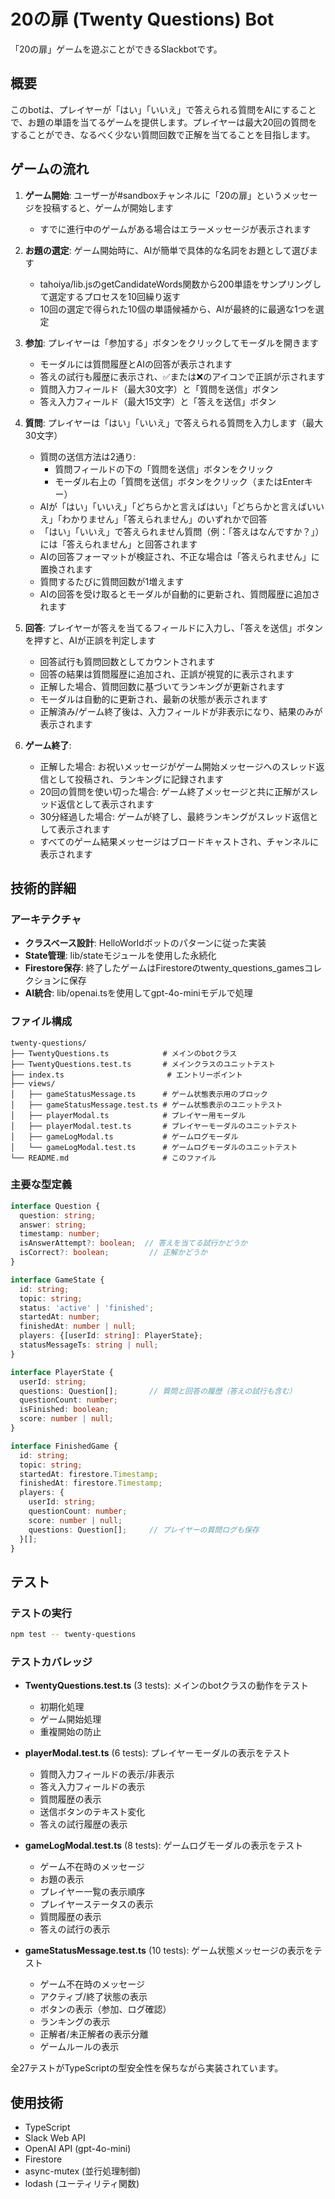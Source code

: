 # 20の扉 (Twenty Questions) Bot

「20の扉」ゲームを遊ぶことができるSlackbotです。

## 概要

このbotは、プレイヤーが「はい」「いいえ」で答えられる質問をAIにすることで、お題の単語を当てるゲームを提供します。プレイヤーは最大20回の質問をすることができ、なるべく少ない質問回数で正解を当てることを目指します。

## ゲームの流れ

1. **ゲーム開始**: ユーザーが#sandboxチャンネルに「20の扉」というメッセージを投稿すると、ゲームが開始します
   - すでに進行中のゲームがある場合はエラーメッセージが表示されます

2. **お題の選定**: ゲーム開始時に、AIが簡単で具体的な名詞をお題として選びます
   - tahoiya/lib.jsのgetCandidateWords関数から200単語をサンプリングして選定するプロセスを10回繰り返す
   - 10回の選定で得られた10個の単語候補から、AIが最終的に最適な1つを選定

3. **参加**: プレイヤーは「参加する」ボタンをクリックしてモーダルを開きます
   - モーダルには質問履歴とAIの回答が表示されます
   - 答えの試行も履歴に表示され、✅または❌のアイコンで正誤が示されます
   - 質問入力フィールド（最大30文字）と「質問を送信」ボタン
   - 答え入力フィールド（最大15文字）と「答えを送信」ボタン

4. **質問**: プレイヤーは「はい」「いいえ」で答えられる質問を入力します（最大30文字）
   - 質問の送信方法は2通り:
     - 質問フィールドの下の「質問を送信」ボタンをクリック
     - モーダル右上の「質問を送信」ボタンをクリック（またはEnterキー）
   - AIが「はい」「いいえ」「どちらかと言えばはい」「どちらかと言えばいいえ」「わかりません」「答えられません」のいずれかで回答
   - 「はい」「いいえ」で答えられません質問（例：「答えはなんですか？」）には「答えられません」と回答されます
   - AIの回答フォーマットが検証され、不正な場合は「答えられません」に置換されます
   - 質問するたびに質問回数が1増えます
   - AIの回答を受け取るとモーダルが自動的に更新され、質問履歴に追加されます

5. **回答**: プレイヤーが答えを当てるフィールドに入力し、「答えを送信」ボタンを押すと、AIが正誤を判定します
   - 回答試行も質問回数としてカウントされます
   - 回答の結果は質問履歴に追加され、正誤が視覚的に表示されます
   - 正解した場合、質問回数に基づいてランキングが更新されます
   - モーダルは自動的に更新され、最新の状態が表示されます
   - 正解済み/ゲーム終了後は、入力フィールドが非表示になり、結果のみが表示されます

6. **ゲーム終了**:
   - 正解した場合: お祝いメッセージがゲーム開始メッセージへのスレッド返信として投稿され、ランキングに記録されます
   - 20回の質問を使い切った場合: ゲーム終了メッセージと共に正解がスレッド返信として表示されます
   - 30分経過した場合: ゲームが終了し、最終ランキングがスレッド返信として表示されます
   - すべてのゲーム結果メッセージはブロードキャストされ、チャンネルに表示されます

## 技術的詳細

### アーキテクチャ

- **クラスベース設計**: HelloWorldボットのパターンに従った実装
- **State管理**: lib/stateモジュールを使用した永続化
- **Firestore保存**: 終了したゲームはFirestoreのtwenty_questions_gamesコレクションに保存
- **AI統合**: lib/openai.tsを使用してgpt-4o-miniモデルで処理

### ファイル構成

```
twenty-questions/
├── TwentyQuestions.ts            # メインのbotクラス
├── TwentyQuestions.test.ts       # メインクラスのユニットテスト
├── index.ts                       # エントリーポイント
├── views/
│   ├── gameStatusMessage.ts      # ゲーム状態表示用のブロック
│   ├── gameStatusMessage.test.ts # ゲーム状態表示のユニットテスト
│   ├── playerModal.ts            # プレイヤー用モーダル
│   ├── playerModal.test.ts       # プレイヤーモーダルのユニットテスト
│   ├── gameLogModal.ts           # ゲームログモーダル
│   └── gameLogModal.test.ts      # ゲームログモーダルのユニットテスト
└── README.md                     # このファイル
```

### 主要な型定義

```typescript
interface Question {
  question: string;
  answer: string;
  timestamp: number;
  isAnswerAttempt?: boolean;  // 答えを当てる試行かどうか
  isCorrect?: boolean;         // 正解かどうか
}

interface GameState {
  id: string;
  topic: string;
  status: 'active' | 'finished';
  startedAt: number;
  finishedAt: number | null;
  players: {[userId: string]: PlayerState};
  statusMessageTs: string | null;
}

interface PlayerState {
  userId: string;
  questions: Question[];       // 質問と回答の履歴（答えの試行も含む）
  questionCount: number;
  isFinished: boolean;
  score: number | null;
}

interface FinishedGame {
  id: string;
  topic: string;
  startedAt: firestore.Timestamp;
  finishedAt: firestore.Timestamp;
  players: {
    userId: string;
    questionCount: number;
    score: number | null;
    questions: Question[];     // プレイヤーの質問ログも保存
  }[];
}
```

## テスト

### テストの実行

```bash
npm test -- twenty-questions
```

### テストカバレッジ

- **TwentyQuestions.test.ts** (3 tests): メインのbotクラスの動作をテスト
  - 初期化処理
  - ゲーム開始処理
  - 重複開始の防止

- **playerModal.test.ts** (6 tests): プレイヤーモーダルの表示をテスト
  - 質問入力フィールドの表示/非表示
  - 答え入力フィールドの表示
  - 質問履歴の表示
  - 送信ボタンのテキスト変化
  - 答えの試行履歴の表示

- **gameLogModal.test.ts** (8 tests): ゲームログモーダルの表示をテスト
  - ゲーム不在時のメッセージ
  - お題の表示
  - プレイヤー一覧の表示順序
  - プレイヤーステータスの表示
  - 質問履歴の表示
  - 答えの試行の表示

- **gameStatusMessage.test.ts** (10 tests): ゲーム状態メッセージの表示をテスト
  - ゲーム不在時のメッセージ
  - アクティブ/終了状態の表示
  - ボタンの表示（参加、ログ確認）
  - ランキングの表示
  - 正解者/未正解者の表示分離
  - ゲームルールの表示

全27テストがTypeScriptの型安全性を保ちながら実装されています。

## 使用技術

- TypeScript
- Slack Web API
- OpenAI API (gpt-4o-mini)
- Firestore
- async-mutex (並行処理制御)
- lodash (ユーティリティ関数)
